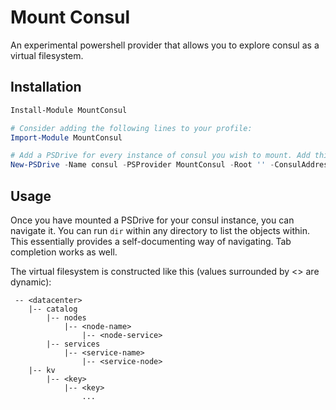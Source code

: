 # Mount Consul

An experimental powershell provider that allows you to explore consul as a virtual filesystem.

## Installation

```powershell
Install-Module MountConsul

# Consider adding the following lines to your profile:
Import-Module MountConsul

# Add a PSDrive for every instance of consul you wish to mount. Add this to your profile so that it will always be present
New-PSDrive -Name consul -PSProvider MountConsul -Root '' -ConsulAddress 127.0.0.1:8500 -AclToken 'optional acl token'
```

## Usage

Once you have mounted a PSDrive for your consul instance, you can navigate it.
You can run `dir` within any directory to list the objects within. This essentially provides a self-documenting
way of navigating. Tab completion works as well.

The virtual filesystem is constructed like this (values surrounded by <> are dynamic):

```
 -- <datacenter>
    |-- catalog
        |-- nodes
            |-- <node-name>
                |-- <node-service>
        |-- services
            |-- <service-name>
                |-- <service-node>
    |-- kv
        |-- <key>
            |-- <key>
                ...
```
